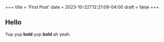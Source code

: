 +++
title = 'First Post'
date = 2023-10-22T12:21:09-04:00
draft = false
+++



## Hello 

Yup yup **bold** yup **bold** ah yeah. 
